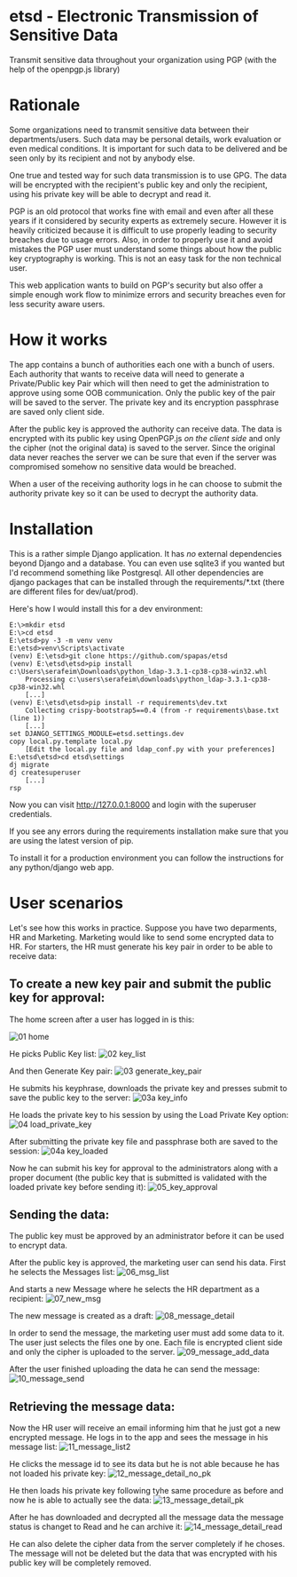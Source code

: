 etsd - Electronic Transmission of Sensitive Data
================================================

Transmit sensitive data throughout your organization using PGP (with the help of the openpgp.js library)

# Rationale

Some organizations need to transmit sensitive data between their departments/users. Such data may be personal details, 
work evaluation or even medical conditions. It is
important for such data to be delivered and be
seen only by its recipient and not by anybody
else.

One true and tested way for such data transmission
is to use GPG. The data will be encrypted with
the recipient's public key and only the recipient,
using his private key will be able to decrypt and
read it.

PGP is an old protocol that works fine with email
and even after all these years if it considered
by security experts as extremely secure. However
it is heavily criticized because it is difficult
to use properly leading to security breaches
due to usage errors. Also, in order to properly
use it and avoid mistakes the PGP user must 
understand some things about how the public 
key cryptography is working. This is not an easy
task for the non technical user.

This web application wants to build on PGP's
security but also offer a simple enough
work flow to minimize errors and security
breaches even for less security aware users.

# How it works

The app contains a bunch of authorities each one with a
bunch of users. Each authority that wants to
receive data will need to generate a Private/Public key Pair 
which will then need to get the administration
to approve using some OOB communication. Only the
public key of the pair will be saved to the server. The private
key and its encryption passphrase are saved only client side.

After the public key is approved the authority
can receive data. The data is encrypted with
its public key using
OpenPGP.js *on the client side* and only the cipher
(not the original data) is saved to the server. Since the original data
never reaches the server we can be sure that
even if the server was compromised somehow
no sensitive data would be breached.

When a user of the receiving authority logs in
he can choose to submit the authority private key so
it can be used to decrypt the authority data.

# Installation

This is a rather simple Django application. It has *no* external dependencies
beyond Django and a database. You can even use sqlite3 if you wanted but I'd 
recommend something like Postgresql. All other dependencies are django
packages that can be installed through the requirements/*.txt (there are 
different files for dev/uat/prod).

Here's how I would install this for a dev environment:

```
E:\>mkdir etsd
E:\>cd etsd
E:\etsd>py -3 -m venv venv
E:\etsd>venv\Scripts\activate
(venv) E:\etsd>git clone https://github.com/spapas/etsd
(venv) E:\etsd\etsd>pip install c:\Users\serafeim\Downloads\python_ldap-3.3.1-cp38-cp38-win32.whl
    Processing c:\users\serafeim\downloads\python_ldap-3.3.1-cp38-cp38-win32.whl
    [...]
(venv) E:\etsd\etsd>pip install -r requirements\dev.txt
    Collecting crispy-bootstrap5==0.4 (from -r requirements\base.txt (line 1))
    [...]
set DJANGO_SETTINGS_MODULE=etsd.settings.dev
copy local.py.template local.py
    [Edit the local.py file and ldap_conf.py with your preferences]
E:\etsd\etsd>cd etsd\settings
dj migrate
dj createsuperuser
    [...]
rsp
```

Now you can visit http://127.0.0.1:8000 and login with the superuser credentials.

If you see any errors during the requirements installation make sure that you are
using the latest version of pip.

To install it for a production environment you can follow the instructions for 
any python/django web app.

# User scenarios

Let's see how this works in practice. Suppose you have two deparments, HR and Marketing. Marketing would like to send some encrypted data to HR. For starters, the HR must generate his key pair in order to be able to receive data:

## To create a new key pair and submit the public key for approval:

The home screen after a user has logged in is this: 

![01 home](https://user-images.githubusercontent.com/3911074/130051873-13d41917-9c17-44d4-aba2-580eb9ece79b.png)

He picks Public Key list:
![02 key_list](https://user-images.githubusercontent.com/3911074/130051943-751ff648-ea7a-4a8f-83f8-5952bdcf1a57.png)

And then Generate Key pair:
![03 generate_key_pair](https://user-images.githubusercontent.com/3911074/130051985-b84513c2-74ca-416b-b557-6f9cb61f04ef.png)

He submits his keyphrase, downloads the private key and presses submit to save the public key to the server:
![03a key_info](https://user-images.githubusercontent.com/3911074/130052046-afe11989-d24a-4ecb-b191-b2a3acbf3c16.png)

He loads the private key to his session by using the Load Private Key option:
![04 load_private_key](https://user-images.githubusercontent.com/3911074/130052180-d7485903-421d-4ecd-8273-89b551a191ba.png)

After submitting the private key file and passphrase both are saved to the session:
![04a key_loaded](https://user-images.githubusercontent.com/3911074/130052223-48553e87-be5f-4dbc-92dd-ffb4002e0f69.png)

Now he can submit his key for approval to the administrators along with a proper document (the public key that is submitted is validated with the loaded private key before sending it):
![05_key_approval](https://user-images.githubusercontent.com/3911074/130052315-244669eb-a788-4f2c-a1cc-97fa2aceab46.png)

## Sending the data:
The public key must be approved by an administrator before it can be used to encrypt data.

After the public key is approved, the marketing user can send his data. First he selects the Messages list:
![06_msg_list](https://user-images.githubusercontent.com/3911074/130052785-d0ea03d3-7783-4c61-930d-a5c337a1ed5a.png)

And starts a new Message where he selects the HR department as a recipient:
![07_new_msg](https://user-images.githubusercontent.com/3911074/130052991-cd9536e9-2c55-481b-ac45-87d75be1e118.png)

The new message is created as a draft:
![08_message_detail](https://user-images.githubusercontent.com/3911074/130053408-a5410113-1677-4fed-8352-decf140da861.png)

In order to send the message, the marketing user must add some data to it. The user just selects the files one by one.
Each file is encrypted client side and only the cipher is uploaded to the server.
![09_message_add_data](https://user-images.githubusercontent.com/3911074/130053561-915857d6-6705-4131-8a33-5d04b6b56b00.png)

After the user finished uploading the data he can send the message:
![10_message_send](https://user-images.githubusercontent.com/3911074/130053802-9eae3b83-b39f-49d8-89b4-0620bb1ceae4.png)

## Retrieving the message data:
Now the HR user will receive an email informing him that he just got a new encrypted message. He logs in to the app and sees the message in his message list:
![11_message_list2](https://user-images.githubusercontent.com/3911074/130054028-05786d6c-6b32-433b-b395-db21e9712073.png)

He clicks the message id to see its data but he is not able because he has not loaded his private key:
![12_message_detail_no_pk](https://user-images.githubusercontent.com/3911074/130054160-85191c44-c48a-4537-9993-a482cd921585.png)

He then loads his private key following tyhe same procedure as before and now he is able to actually see the data:
![13_message_detail_pk](https://user-images.githubusercontent.com/3911074/130054323-c8711bfc-ded2-4672-ad32-d8e285d25f8f.png)

After he has downloaded  and decrypted  all the message data the message status is changet to Read and he can archive it:
![14_message_detail_read](https://user-images.githubusercontent.com/3911074/130054470-34e82d8b-6e20-46fc-8739-911b32428547.png)

He can also delete the cipher data from the server completely if he choses. The message will not be deleted but the data that was encrypted with his public key will be completely removed.
